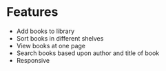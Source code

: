 # Features
- Add books to library
- Sort books in different shelves
- View books at one page
- Search books based upon author and title of book
- Responsive